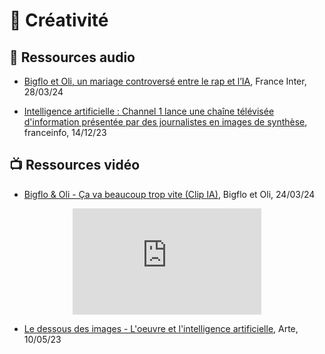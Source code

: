<style>

   .iframe-wrapper {
  max-width: 60%;
  margin: auto; /* pour centrer le conteneur */
}

    /* Pour la gestion des iframes */
 .container {
  position: relative;
  overflow: hidden;
  width: 100%;
  padding-top: 56.25%; /* 16:9 Aspect Ratio (divide 9 by 16 = 0.5625) */
}
.responsive-iframe {
  position: absolute;
  top: 0;
  left: 0;
  bottom: 0;
  right: 0;
  width: 100%;
  height: 100%;
}
</style>

# 🎨 Créativité

## 🎤 Ressources audio

- <a href="https://www.radiofrance.fr/franceinter/podcasts/un-monde-nouveau/un-monde-nouveau-du-jeudi-28-mars-2024-9880614" target="_blank">Bigflo et Oli, un mariage controversé entre le rap et l’IA</a>, France Inter, 28/03/24

- <a href="https://www.francetvinfo.fr/replay-radio/aujourd-hui-c-est-demain/intelligence-artificielle-channel-1-lance-une-chaine-televisee-d-information-presentee-par-des-faux-humains-en-images-de-synthese_6213984.html" target="_blank">Intelligence artificielle : Channel 1 lance une chaîne télévisée d'information présentée par des journalistes en images de synthèse</a>, franceinfo, 14/12/23

## 📺 Ressources vidéo

- <a href="https://youtu.be/SIyGif6p1GQ" target="_blank">Bigflo & Oli - Ça va beaucoup trop vite (Clip IA)</a>,  Bigflo et Oli, 24/03/24

<div class="iframe-wrapper">
    <div class="container">
        <iframe class="responsive-iframe" width="300" height="150" src="https://www.youtube-nocookie.com/embed/SIyGif6p1GQ" title="Bigflo & Oli - Ça va beaucoup trop vite (Clip IA)" frameborder="0" allow="accelerometer; autoplay; clipboard-write; encrypted-media; gyroscope; picture-in-picture; web-share" allowfullscreen></iframe>
    </div>
</div>

- <a href="https://www.arte.tv/fr/videos/110342-003-A/le-dessous-des-images/" target="_blank">Le dessous des images - L'oeuvre et l'intelligence artificielle</a>, Arte, 10/05/23

